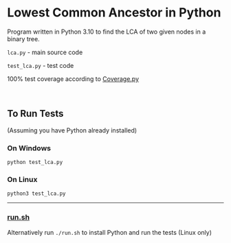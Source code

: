 # Lowest Common Ancestor in Python

Program written in Python 3.10 to find the LCA of two given nodes in a binary tree.

`lca.py` - main source code

`test_lca.py` - test code

100% test coverage according to [Coverage.py](https://coverage.readthedocs.io/en/6.0.1/)

<br />

## To Run Tests

(Assuming you have Python already installed)

### On Windows

`python test_lca.py`

### On Linux

`python3 test_lca.py`

---

### [run.sh](run.sh)

Alternatively run `./run.sh` to install Python and run the tests (Linux only)